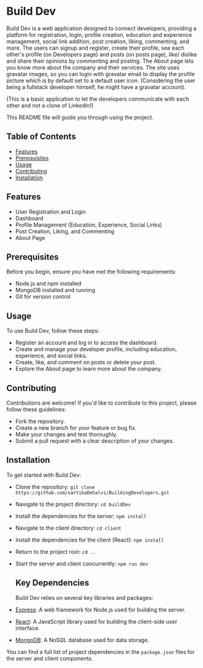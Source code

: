 # Build Dev

Build Dev is a web application designed to connect developers, providing a platform for registration, login, profile creation, education and experience management, social link addition, post creation, liking, commenting, and more.
The users can signup and register, create their profile, see each other's profile (on Developers page) and posts (on posts page), like/ dislike and share their opinions by commenting and posting. The About page lets you know more about the company and their services.
The site uses gravatar images, so you can login with gravatar email to display the profile picture which is by default set to a default user icon. (Considering the user being a fullstack developer himself, he might have a gravatar account).

(This is a basic application to let the developers communicate with each other and not a clone of LinkedIn!)

This README file will guide you through using the project.

## Table of Contents

- [Features](#features)
- [Prerequisites](#prerequisites)
- [Usage](#usage)
- [Contributing](#contributing)
- [Installation](#installation)

## Features

- User Registration and Login
- Dashboard
- Profile Management (Education, Experience, Social Links)
- Post Creation, Liking, and Commenting
- About Page

## Prerequisites

Before you begin, ensure you have met the following requirements:

- Node.js and npm installed
- MongoDB installed and running
- Git for version control

## Usage

To use Build Dev, follow these steps:

- Register an account and log in to access the dashboard.
- Create and manage your developer profile, including education, experience, and social links.
- Create, like, and comment on posts or delete your post.
- Explore the About page to learn more about the company.

## Contributing

Contributions are welcome! If you'd like to contribute to this project, please follow these guidelines:

- Fork the repository.
- Create a new branch for your feature or bug fix.
- Make your changes and test thoroughly.
- Submit a pull request with a clear description of your changes.

## Installation

To get started with Build Dev:

- Clone the repository: `git clone https://github.com/vartikaDehalvi/BuildingDevelopers.git`
- Navigate to the project directory: `cd buildDev`
- Install the dependencies for the server: `npm install`
- Navigate to the client directory: `cd client`
- Install the dependencies for the client (React): `npm install`
- Return to the project root: `cd ..`
- Start the server and client concurrently: `npm run dev`
  
  ## Key Dependencies

  Build Dev relies on several key libraries and packages:

- [Express](https://expressjs.com/): A web framework for Node.js used for building the server.
- [React](https://reactjs.org/): A JavaScript library used for building the client-side user interface.
- [MongoDB](https://www.mongodb.com/): A NoSQL database used for data storage.

You can find a full list of project dependencies in the `package.json` files for the server and client components.


